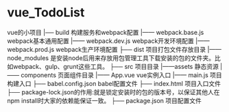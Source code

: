 # vue_TodoList
vue的小项目
|── build                     构建服务和webpack配置
    |—— webpack.base.js    webpack基本通用配置
    |—— webpack.dev.js     webpack开发环境配置
    |—— webpack.prod.js    webpack生产环境配置
├── dist                     项目打包文件存放目录
|——node_modules              是安装node后用来存放用包管理工具下载安装的包的文件夹。比如webpack、gulp、grunt这些工具。 
├── src                      项目目录
    |——assets                  静态资源
	|—— components            页面组件目录
    |—— App.vue                vue实例入口
|—— main.js                 项目构建入口
├── babel.config.json           babel配置文件
├── index.html                项目入口文件
├── package-lock.json的作用:就是锁定安装时的包的版本号，以保证其他人在npm install时大家的依赖能保证一致。
├── package.json              项目配置文件
